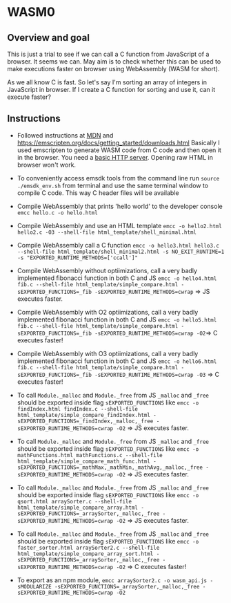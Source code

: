 # WASM0

## Overview and goal

This is just a trial to see if we can call a C function from JavaScript of a browser. It seems we can. May aim is to check whether this can be used to make executions faster on browser using WebAssembly (WASM for short).

As we all know C is fast. So let's say I'm sorting an array of integers in JavaScript in browser. If I create a C function for sorting and use it, can it execute faster?

## Instructions

- Followed instructions at [MDN](https://developer.mozilla.org/en-US/docs/WebAssembly/C_to_wasm) and https://emscripten.org/docs/getting_started/downloads.html Basically I used emscripten to generate WASM code from C code and then open it in the browser. You need a [basic HTTP server](https://github.com/ritwickdey/vscode-live-server-plus-plus). Opening raw HTML in browser won't work.

- To conveniently access emsdk tools from the command line run `source ./emsdk_env.sh` from terminal and use the same terminal window to compile C code. This way C header files will be available

- Compile WebAssembly that prints 'hello world' to the developer console `emcc hello.c -o hello.html`

- Compile WebAssembly and use an HTML template `emcc -o hello2.html hello2.c -O3 --shell-file html_template/shell_minimal.html`

- Compile WebAssembly call a C function `emcc -o hello3.html hello3.c --shell-file html_template/shell_minimal2.html -s NO_EXIT_RUNTIME=1 -s "EXPORTED_RUNTIME_METHODS=['ccall']"`

- Compile WebAssembly without optiimizations, call a very badly implemented fibonacci function in both C and JS `emcc -o hello4.html fib.c --shell-file html_template/simple_compare.html -sEXPORTED_FUNCTIONS=_fib -sEXPORTED_RUNTIME_METHODS=cwrap` => JS executes faster.

- Compile WebAssembly with O2 optiimizations, call a very badly implemented fibonacci function in both C and JS `emcc -o hello5.html fib.c --shell-file html_template/simple_compare.html -sEXPORTED_FUNCTIONS=_fib -sEXPORTED_RUNTIME_METHODS=cwrap -O2`=> C executes faster!

- Compile WebAssembly with O3 optiimizations, call a very badly implemented fibonacci function in both C and JS `emcc -o hello6.html fib.c --shell-file html_template/simple_compare.html -sEXPORTED_FUNCTIONS=_fib -sEXPORTED_RUNTIME_METHODS=cwrap -O3` => C executes faster!

- To call `Module._malloc` and `Module._free` from JS `_malloc` and `_free` should be exported inside flag `sEXPORTED_FUNCTIONS` like `emcc -o findIndex.html findIndex.c --shell-file html_template/simple_compare_findIndex.html -sEXPORTED_FUNCTIONS=_findIndex,_malloc,_free -sEXPORTED_RUNTIME_METHODS=cwrap -O2` => JS executes faster.

- To call `Module._malloc` and `Module._free` from JS `_malloc` and `_free` should be exported inside flag `sEXPORTED_FUNCTIONS` like `emcc -o mathFunctions.html mathFunctions.c --shell-file html_template/simple_compare_math_func.html -sEXPORTED_FUNCTIONS=_mathMax,_mathMin,_mathAvg,_malloc,_free -sEXPORTED_RUNTIME_METHODS=cwrap -O2` => JS executes faster.

- To call `Module._malloc` and `Module._free` from JS `_malloc` and `_free` should be exported inside flag `sEXPORTED_FUNCTIONS` like `emcc -o qsort.html arraySorter.c --shell-file html_template/simple_compare_array.html -sEXPORTED_FUNCTIONS=_arraySorter,_malloc,_free -sEXPORTED_RUNTIME_METHODS=cwrap -O2` => JS executes faster.

- To call `Module._malloc` and `Module._free` from JS `_malloc` and `_free` should be exported inside flag `sEXPORTED_FUNCTIONS` like `emcc -o faster_sorter.html arraySorter2.c --shell-file html_template/simple_compare_array_sort.html -sEXPORTED_FUNCTIONS=_arraySorter,_malloc,_free -sEXPORTED_RUNTIME_METHODS=cwrap -O2` => C executes faster!

- To export as an npm module, `emcc arraySorter2.c -o wasm_api.js -sMODULARIZE -sEXPORTED_FUNCTIONS=_arraySorter,_malloc,_free -sEXPORTED_RUNTIME_METHODS=cwrap -O2`
